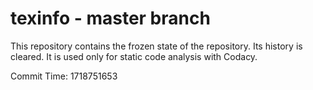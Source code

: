 # texinfo - master branch

This repository contains the frozen state of the repository.
Its history is cleared. It is used only for static code
analysis with Codacy.

Commit Time: 1718751653